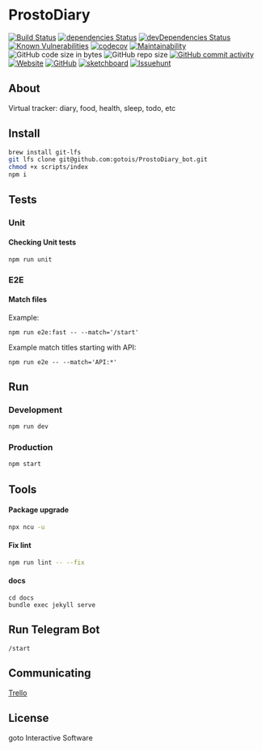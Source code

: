 # ProstoDiary
[![Build Status](https://travis-ci.org/gotois/ProstoDiary_bot.svg?branch=master)](https://travis-ci.org/gotois/ProstoDiary_bot)
[![dependencies Status](https://david-dm.org/gotois/ProstoDiary_bot/status.svg)](https://david-dm.org/gotois/ProstoDiary_bot)
[![devDependencies Status](https://david-dm.org/gotois/ProstoDiary_bot/dev-status.svg)](https://david-dm.org/gotois/ProstoDiary_bot?type=dev)
[![Known Vulnerabilities](https://snyk.io/test/github/gotois/ProstoDiary_bot/badge.svg)](https://snyk.io/test/github/gotois/ProstoDiary_bot)
[![codecov](https://codecov.io/gh/gotois/ProstoDiary_bot/branch/master/graph/badge.svg)](https://codecov.io/gh/gotois/ProstoDiary_bot)
[![Maintainability](https://api.codeclimate.com/v1/badges/709ebb5f0eae1d062e5e/maintainability)](https://codeclimate.com/github/gotois/ProstoDiary_bot/maintainability)
![GitHub code size in bytes](https://img.shields.io/github/languages/code-size/gotois/ProstoDiary_bot.svg?style=popout)
![GitHub repo size](https://img.shields.io/github/repo-size/gotois/ProstoDiary_bot.svg)
[![GitHub commit activity](https://img.shields.io/github/commit-activity/m/gotois/ProstoDiary_bot.svg)](https://github.com/gotois/ProstoDiary_bot/commits/master)
[![Website](https://img.shields.io/website/https/prosto-diary.gotointeractive.com.svg?link=https://prosto-diary.gotointeractive.com)](https://prosto-diary.gotointeractive.com)
[![GitHub](https://img.shields.io/github/license/gotois/ProstoDiary_bot.svg)](https://github.com/gotois/ProstoDiary_bot/blob/master/LICENSE)
[![sketchboard](https://img.shields.io/badge/Schemes-orange.svg?link=https://gallery.sketchboard.me/team/tm_XjeyfGQC?s=TBE23WvgfgAg&style=flat&label=sketchboard.me)](https://gallery.sketchboard.me/team/tm_XjeyfGQC?s=TBE23WvgfgAg)
[![Issuehunt](https://img.shields.io/badge/ProstoDiary_bot-blueviolet.svg?link=https://issuehunt.io/r/gotois/ProstoDiary_bot&style=flat&label=issuehunt.io)](https://issuehunt.io/r/gotois/ProstoDiary_bot)

## About
Virtual tracker: diary, food, health, sleep, todo, etc

Install
---
```bash
brew install git-lfs
git lfs clone git@github.com:gotois/ProstoDiary_bot.git
chmod +x scripts/index
npm i
```

## Tests

### Unit
#### Checking Unit tests
```bash
npm run unit
```

### E2E
#### Match files

Example:
```
npm run e2e:fast -- --match='/start'
```

Example match titles starting with API:
```
npm run e2e -- --match='API:*'
```

Run
---
### Development
```bash
npm run dev
```

### Production
```bash
npm start
```

Tools
---
#### Package upgrade
```bash
npx ncu -u
```

#### Fix lint
```bash
npm run lint -- --fix
```

#### docs
```
cd docs
bundle exec jekyll serve
```

Run Telegram Bot
---
```
/start
```

## Communicating
[Trello](https://trello.com/gotois)

## License
goto Interactive Software
